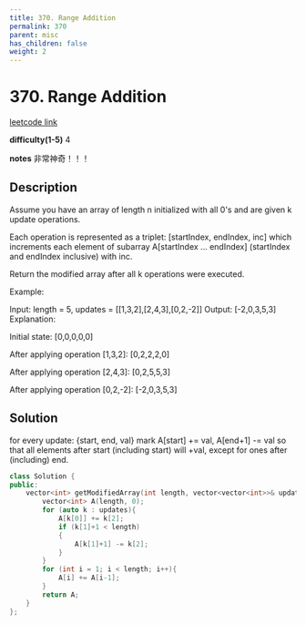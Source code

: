 ```yaml
---
title: 370. Range Addition
permalink: 370
parent: misc
has_children: false
weight: 2
---
```

# 370. Range Addition
[leetcode link](https://leetcode.com/problems/range-addition/)

**difficulty(1-5)** 
4

**notes** 
非常神奇！！！

## Description
Assume you have an array of length n initialized with all 0's and are given k update operations.

Each operation is represented as a triplet: [startIndex, endIndex, inc] which increments each element of subarray A[startIndex ... endIndex] (startIndex and endIndex inclusive) with inc.

Return the modified array after all k operations were executed.

Example:

Input: length = 5, updates = [[1,3,2],[2,4,3],[0,2,-2]]
Output: [-2,0,3,5,3]
Explanation:

Initial state:
[0,0,0,0,0]

After applying operation [1,3,2]:
[0,2,2,2,0]

After applying operation [2,4,3]:
[0,2,5,5,3]

After applying operation [0,2,-2]:
[-2,0,3,5,3]

## Solution
for every update: {start, end, val}
mark A[start] += val, A[end+1] -= val
so that all elements after start (including start) will +val, except for ones after (including) end.

```c++
class Solution {
public:
    vector<int> getModifiedArray(int length, vector<vector<int>>& updates) {
        vector<int> A(length, 0);
        for (auto k : updates){
            A[k[0]] += k[2];
            if (k[1]+1 < length)
            {
                A[k[1]+1] -= k[2];
            }
        }
        for (int i = 1; i < length; i++){
            A[i] += A[i-1];
        }
        return A;
    }
};
``` 


